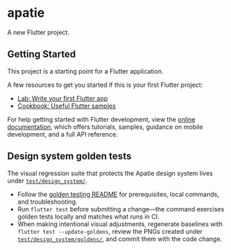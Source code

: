 # apatie

A new Flutter project.

## Getting Started

This project is a starting point for a Flutter application.

A few resources to get you started if this is your first Flutter project:

- [Lab: Write your first Flutter app](https://docs.flutter.dev/get-started/codelab)
- [Cookbook: Useful Flutter samples](https://docs.flutter.dev/cookbook)

For help getting started with Flutter development, view the
[online documentation](https://docs.flutter.dev/), which offers tutorials,
samples, guidance on mobile development, and a full API reference.

## Design system golden tests

The visual regression suite that protects the Apatie design system lives under [`test/design_system/`](test/design_system/).

- Follow the [golden testing README](test/design_system/README.md) for prerequisites, local commands, and troubleshooting.
- Run `flutter test` before submitting a change—the command exercises golden tests locally and matches what runs in CI.
- When making intentional visual adjustments, regenerate baselines with `flutter test --update-goldens`, review the PNGs created under [`test/design_system/goldens/`](test/design_system/goldens/), and commit them with the code change.
